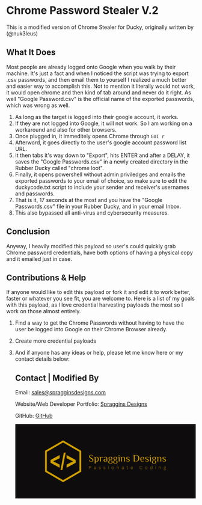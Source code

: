 # Chrome Password Stealer V.2
This is a modified version of Chrome Stealer for Ducky, originally written by (@nuk3leus)

## What It Does

Most people are already logged onto Google when you walk by their machine. It's just a fact and when I noticed the script was trying to export .csv passwords, and then email them to yourself I realized a much better and easier way to accomplish this. Not to mention it literally would not work, it would open chrome and then kind of tab around and never do it right. As well "Google Password.csv" is the official name of the exported passwords, which was wrong as well. 

1. As long as the target is logged into their google account, it works. 
2. If they are not logged into Google, it will not work. So I am working on a workaround and also for other browsers. 
3. Once plugged in, it immeditely opens Chrome through `GUI r`
4. Afterword, it goes directly to the user's google account password list URL. 
5. It then tabs it's way down to "Export", hits ENTER and after a DELAY, it saves the "Google Passwords.csv" in a newly created directory in the Rubber Ducky called "chrome loot". 
6. Finally, it opens powershell without admin priviledges and emails the exported passwords to your email of choice, so make sure to edit the duckycode.txt script to include your sender and receiver's usernames and passwords. 
7. That is it, 17 seconds at the most and you have the "Google Passwords.csv" file in your Rubber Ducky, and in your email Inbox. 
8. This also bypassed all anti-virus and cybersecurity measures. 



## Conclusion

Anyway, I heavily modified this payload so user's could quickly grab Chrome password credentials, have both options of having a physical copy and it emailed just in case. 

## Contributions & Help

If anyone would like to edit this payload or fork it and edit it to work better, faster or whatever you see fit, you are welcome to. Here is a list of my goals with this payload, as I love credential harvesting payloads the most so I work on those almost entirely. 

1. Find a way to get the Chrome Passwords without having to have the user be logged into Google on their Chrome Browser already. 

2. Create more credential payloads

3. And if anyone has any ideas or help, please let me know here or my contact details below:

   ## Contact | Modified By

   Email: sales@spragginsdesigns.com

   Website/Web Developer Portfolio: [Spraggins Designs](https://www.spragginsdesigns.com/)

   GitHub: [GitHub](https://github.com/spragginsdesigns)

   <img src="Spraggins Designs Logo/Spraggins Designs Cover Logo Wide.jpg" alt="Spraggins Designs Cover Logo Wide" style="zoom:100%;" />

   

